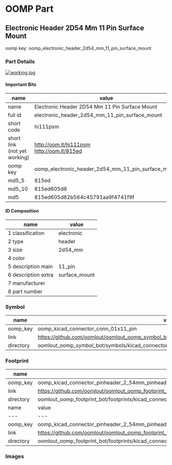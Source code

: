# OOMP Part  
## Electronic Header 2D54 Mm 11 Pin Surface Mount  
  
oomp key: oomp_electronic_header_2d54_mm_11_pin_surface_mount  
  
### Part Details  
  
[![working.jpg](working_600.jpg)](working.jpg)  
  
#### Important Bits  
| name | value | 
| --- | --- | 
| name | Electronic Header 2D54 Mm 11 Pin Surface Mount | 
| full id | electronic_header_2d54_mm_11_pin_surface_mount | 
| short code | hi111psm | 
| short link<br>(not yet working) | http://oom.lt/hi111psm<br>http://oom.lt/815ed | 
| oomp key | oomp_electronic_header_2d54_mm_11_pin_surface_mount | 
| md5_5 | 815ed | 
| md5_10 | 815ed605d8 | 
| md5 | 815ed605d82b564c45791aa9f4741f9f | 
#### ID Composition  
| name | value | 
| --- | --- | 
| 1 classification | electronic | 
| 2 type | header | 
| 3 size | 2d54_mm | 
| 4 color |  | 
| 5 description main | 11_pin | 
| 6 description extra | surface_mount | 
| 7 manufacturer |  | 
| 8 part number |  | 
### Symbol  
| name | value | 
| --- | --- | 
| oomp_key | oomp_kicad_connector_conn_01x11_pin | 
| link | https://github.com/oomlout/oomlout_oomp_symbol_bot/tree/main/symbols/kicad_connector_conn_01x11_pin | 
| directory | oomlout_oomp_symbol_bot/symbols/kicad_connector_conn_01x11_pin//working/working.kicad_sym | 
### Footprint  
| name | value | 
| --- | --- | 
| oomp_key | oomp_kicad_connector_pinheader_2_54mm_pinheader_1x11_p2_54mm_vertical | 
| link | https://github.com/oomlout/oomlout_oomp_footprint_bot/tree/main/foootprntss/kicad_connector_pinheader_2_54mm_pinheader_1x11_p2_54mm_vertical | 
| directory | oomlout_oomp_footprint_bot/footprints/kicad_connector_pinheader_2_54mm_pinheader_1x11_p2_54mm_vertical//working/working.kicad_mod | 
| name | value | 
| --- | --- | 
| oomp_key | oomp_kicad_connector_pinheader_2_54mm_pinheader_1x11_p2_54mm_vertical_smd_pin | 
| link | https://github.com/oomlout/oomlout_oomp_footprint_bot/tree/main/foootprntss/kicad_connector_pinheader_2_54mm_pinheader_1x11_p2_54mm_vertical_smd_pin | 
| directory | oomlout_oomp_footprint_bot/footprints/kicad_connector_pinheader_2_54mm_pinheader_1x11_p2_54mm_vertical_smd_pin//working/working.kicad_mod | 
### Images  
